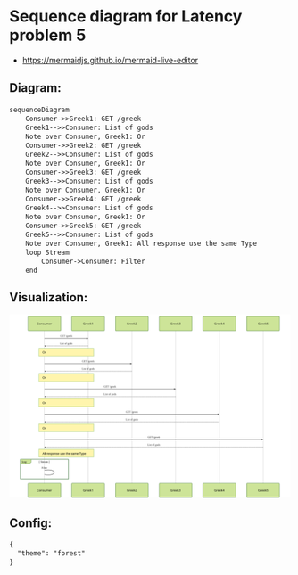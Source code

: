 # Sequence diagram for Latency problem 5

- https://mermaidjs.github.io/mermaid-live-editor

## Diagram:

```
sequenceDiagram
    Consumer->>Greek1: GET /greek
    Greek1-->>Consumer: List of gods
    Note over Consumer, Greek1: Or
    Consumer->>Greek2: GET /greek
    Greek2-->>Consumer: List of gods
    Note over Consumer, Greek1: Or
    Consumer->>Greek3: GET /greek
    Greek3-->>Consumer: List of gods
    Note over Consumer, Greek1: Or
    Consumer->>Greek4: GET /greek
    Greek4-->>Consumer: List of gods
    Note over Consumer, Greek1: Or
    Consumer->>Greek5: GET /greek
    Greek5-->>Consumer: List of gods
    Note over Consumer, Greek1: All response use the same Type
    loop Stream
        Consumer->Consumer: Filter
    end
```

## Visualization:

![](./sequence-diagram-latency-problem5.svg)


## Config:

```
{
  "theme": "forest"
}
```
